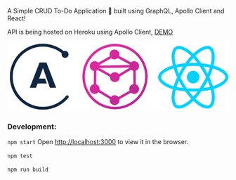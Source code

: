 A Simple CRUD To-Do Application 📝 built using GraphQL, Apollo Client and React!

API is being hosted on Heroku using Apollo Client, [DEMO](https://graphql-todo-beta.vercel.app/)

![Screenshot](apollo.png)


### Development:
`npm start`
Open [http://localhost:3000](http://localhost:3000) to view it in the browser.

`npm test`

`npm run build`
